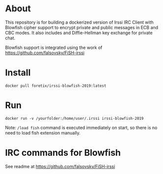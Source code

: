 # About

This repository is for building a dockerized version of Irssi IRC Client with Blowfish cipher support to encrypt private and public messages in ECB and CBC modes. It also includes and Diffie-Hellman key exchange for private chat.

Blowfish support is integrated using the work of https://github.com/falsovsky/FiSH-irssi

# Install

`docker pull foretix/irssi-blowfish-2019:latest`

# Run

`docker run -v /yourfolder:/home/user/.irssi irssi-blowfish-2019`

Note: `/load fish` command is executed immediately on start, so there is no need to load fish extension manually.

# IRC commands for Blowfish

See readme at https://github.com/falsovsky/FiSH-irssi
